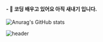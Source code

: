 ####  - 🌱 코딩 배우고 있어요 아직 새내기 입니다.
![Anurag's GitHub stats](https://github-readme-stats.vercel.app/api?username=lsl0217&show_icons=true&theme=radical)

![header](https://capsule-render.vercel.app/api?type=Venom&ffooff=auto&height=300&section=header&text=capsule%20render&fontSize=90)
